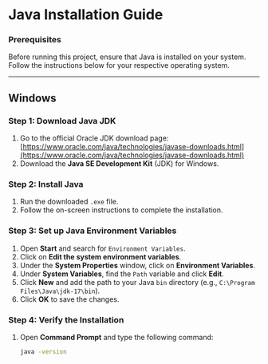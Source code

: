 # Java Installation Guide

### Prerequisites
Before running this project, ensure that Java is installed on your system. Follow the instructions below for your respective operating system.

---

## Windows

### Step 1: Download Java JDK
1. Go to the official Oracle JDK download page:  
   [https://www.oracle.com/java/technologies/javase-downloads.html](https://www.oracle.com/java/technologies/javase-downloads.html)
2. Download the **Java SE Development Kit** (JDK) for Windows.

### Step 2: Install Java
1. Run the downloaded `.exe` file.
2. Follow the on-screen instructions to complete the installation.

### Step 3: Set up Java Environment Variables
1. Open **Start** and search for `Environment Variables`.
2. Click on **Edit the system environment variables**.
3. Under the **System Properties** window, click on **Environment Variables**.
4. Under **System Variables**, find the `Path` variable and click **Edit**.
5. Click **New** and add the path to your Java `bin` directory (e.g., `C:\Program Files\Java\jdk-17\bin`).
6. Click **OK** to save the changes.

### Step 4: Verify the Installation
1. Open **Command Prompt** and type the following command:
   ```bash
   java -version

